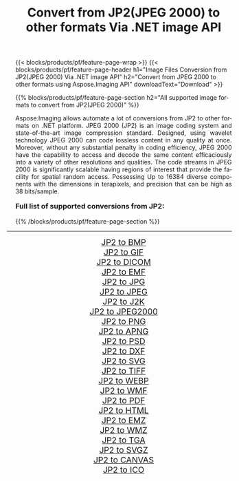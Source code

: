 ﻿---
title: Convert from JP2(JPEG 2000) to other formats Via .NET image API 
weight: 3920
url: /net/conversion/from/jp2/ 
lang: en
langdirlevel: 2
locales: zh-hans,ja,it,ru,de,es,fr,nl,id,lt,pl,pt,vi,tr,ko,zh-hant,ar,hi,th,sv,cs,uk,he
description: Using Aspose.Imaging for .NET you can easily convert from JP2(JPEG 2000) to other formats
---

{{< blocks/products/pf/feature-page-wrap >}}
{{< blocks/products/pf/feature-page-header h1="Image Files Conversion from JP2(JPEG 2000) Via .NET image API" h2="Convert from JPEG 2000 to other formats using Aspose.Imaging API" downloadText="Download" >}}


{{% blocks/products/pf/feature-page-section  h2="All supported image formats to convert from JP2(JPEG 2000)" %}}
<p align=justify>Aspose.Imaging allows automate a lot of conversions from JP2 to other formats on .NET platform. JPEG 2000 (JP2) is an image coding system and state-of-the-art image compression standard. Designed, using wavelet technology JPEG 2000 can code lossless content in any quality at once. Moreover, without any substantial penalty in coding efficiency, JPEG 2000 have the capability to access and decode the same content efficaciously into a variety of other resolutions and qualities. The code streams in JPEG 2000 is significantly scalable having regions of interest that provide the facility for spatial random access. Possessing Up to 16384 diverse components with the dimensions in terapixels, and precision that can be high as 38 bits/sample.</p>
<h3 style="margin-top:16px;">
Full list of supported conversions from JP2:
</h3>
{{% /blocks/products/pf/feature-page-section %}}
<div class="container-fluid productfamilypage bg-gray">
    <div class="convertypes bg-gray agp-content section">
        <div class="container">
		<hr style="margin-left:-20px;"/>
		<div class="row other-converters" style="gap: 10px;font-size: 19px;text-align:center;">
		    <div class='col-md-3 other-converter remove-lp remove-rp'><a href="/imaging/net/conversion/jp2-to-bmp/" style="padding:15px;">JP2 to BMP</a></div><div class='col-md-3 other-converter remove-lp remove-rp'><a href="/imaging/net/conversion/jp2-to-gif/" style="padding:15px;">JP2 to GIF</a></div><div class='col-md-3 other-converter remove-lp remove-rp'><a href="/imaging/net/conversion/jp2-to-dicom/" style="padding:15px;">JP2 to DICOM</a></div><div class='col-md-3 other-converter remove-lp remove-rp'><a href="/imaging/net/conversion/jp2-to-emf/" style="padding:15px;">JP2 to EMF</a></div><div class='col-md-3 other-converter remove-lp remove-rp'><a href="/imaging/net/conversion/jp2-to-jpg/" style="padding:15px;">JP2 to JPG</a></div><div class='col-md-3 other-converter remove-lp remove-rp'><a href="/imaging/net/conversion/jp2-to-jpeg/" style="padding:15px;">JP2 to JPEG</a></div><div class='col-md-3 other-converter remove-lp remove-rp'><a href="/imaging/net/conversion/jp2-to-j2k/" style="padding:15px;">JP2 to J2K</a></div><div class='col-md-3 other-converter remove-lp remove-rp'><a href="/imaging/net/conversion/jp2-to-jpeg2000/" style="padding:15px;">JP2 to JPEG2000</a></div><div class='col-md-3 other-converter remove-lp remove-rp'><a href="/imaging/net/conversion/jp2-to-png/" style="padding:15px;">JP2 to PNG</a></div><div class='col-md-3 other-converter remove-lp remove-rp'><a href="/imaging/net/conversion/jp2-to-apng/" style="padding:15px;">JP2 to APNG</a></div><div class='col-md-3 other-converter remove-lp remove-rp'><a href="/imaging/net/conversion/jp2-to-psd/" style="padding:15px;">JP2 to PSD</a></div><div class='col-md-3 other-converter remove-lp remove-rp'><a href="/imaging/net/conversion/jp2-to-dxf/" style="padding:15px;">JP2 to DXF</a></div><div class='col-md-3 other-converter remove-lp remove-rp'><a href="/imaging/net/conversion/jp2-to-svg/" style="padding:15px;">JP2 to SVG</a></div><div class='col-md-3 other-converter remove-lp remove-rp'><a href="/imaging/net/conversion/jp2-to-tiff/" style="padding:15px;">JP2 to TIFF</a></div><div class='col-md-3 other-converter remove-lp remove-rp'><a href="/imaging/net/conversion/jp2-to-webp/" style="padding:15px;">JP2 to WEBP</a></div><div class='col-md-3 other-converter remove-lp remove-rp'><a href="/imaging/net/conversion/jp2-to-wmf/" style="padding:15px;">JP2 to WMF</a></div><div class='col-md-3 other-converter remove-lp remove-rp'><a href="/imaging/net/conversion/jp2-to-pdf/" style="padding:15px;">JP2 to PDF</a></div><div class='col-md-3 other-converter remove-lp remove-rp'><a href="/imaging/net/conversion/jp2-to-html/" style="padding:15px;">JP2 to HTML</a></div><div class='col-md-3 other-converter remove-lp remove-rp'><a href="/imaging/net/conversion/jp2-to-emz/" style="padding:15px;">JP2 to EMZ</a></div><div class='col-md-3 other-converter remove-lp remove-rp'><a href="/imaging/net/conversion/jp2-to-wmz/" style="padding:15px;">JP2 to WMZ</a></div><div class='col-md-3 other-converter remove-lp remove-rp'><a href="/imaging/net/conversion/jp2-to-tga/" style="padding:15px;">JP2 to TGA</a></div><div class='col-md-3 other-converter remove-lp remove-rp'><a href="/imaging/net/conversion/jp2-to-svgz/" style="padding:15px;">JP2 to SVGZ</a></div><div class='col-md-3 other-converter remove-lp remove-rp'><a href="/imaging/net/conversion/jp2-to-canvas/" style="padding:15px;">JP2 to CANVAS</a></div><div class='col-md-3 other-converter remove-lp remove-rp'><a href="/imaging/net/conversion/jp2-to-ico/" style="padding:15px;">JP2 to ICO</a></div>
                </div>
        </div>
    </div>
</div>
<br/>

